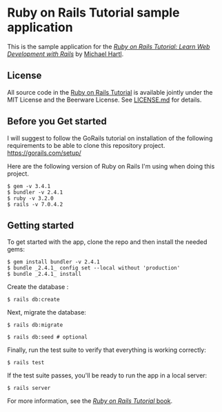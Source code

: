 # Ruby on Rails Tutorial sample application

This is the sample application for the
[_Ruby on Rails Tutorial:
Learn Web Development with Rails_](https://www.railstutorial.org/)
by [Michael Hartl](https://www.michaelhartl.com/).

## License

All source code in the [Ruby on Rails Tutorial](https://www.railstutorial.org/)
is available jointly under the MIT License and the Beerware License. See
[LICENSE.md](LICENSE.md) for details.

## Before you Get started

I will suggest to follow the GoRails tutorial on installation of the following requirements to be able to clone this repository project. https://gorails.com/setup/

Here are the following version of Ruby on Rails I'm using when doing this project.

```
$ gem -v 3.4.1
$ bundler -v 2.4.1
$ ruby -v 3.2.0
$ rails -v 7.0.4.2
```

## Getting started

To get started with the app, clone the repo and then install the needed gems:

```
$ gem install bundler -v 2.4.1
$ bundle _2.4.1_ config set --local without 'production'
$ bundle _2.4.1_ install
```

Create the database :

```
$ rails db:create
```

Next, migrate the database:

```
$ rails db:migrate

$ rails db:seed # optional
```

Finally, run the test suite to verify that everything is working correctly:

```
$ rails test
```

If the test suite passes, you'll be ready to run the app in a local server:

```
$ rails server
```

For more information, see the
[_Ruby on Rails Tutorial_ book](https://www.railstutorial.org/book).
